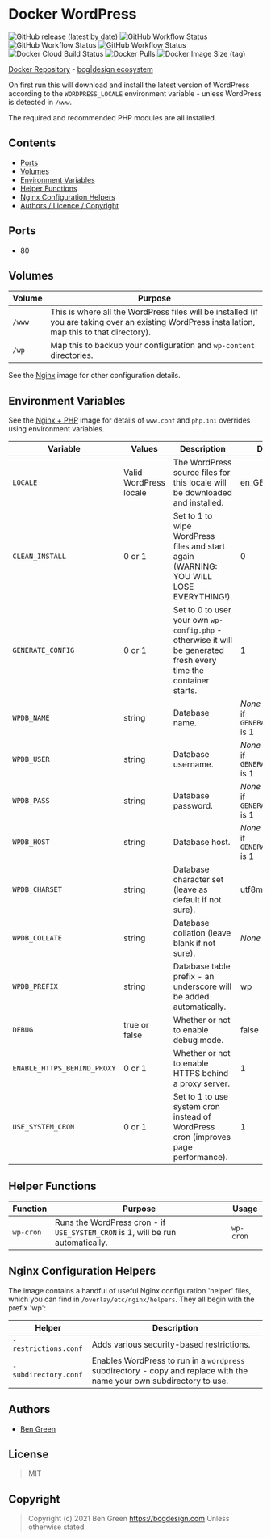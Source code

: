# Docker WordPress

![GitHub release (latest by date)](https://img.shields.io/github/v/release/bencgreen/docker-wordpress) ![GitHub Workflow Status](https://img.shields.io/github/workflow/status/bencgreen/docker-wordpress/dev-php7_3?label=github+7.3) ![GitHub Workflow Status](https://img.shields.io/github/workflow/status/bencgreen/docker-wordpress/dev-php7_4?label=github+7.4) ![GitHub Workflow Status](https://img.shields.io/github/workflow/status/bencgreen/docker-wordpress/dev-php8_0?label=github+8.0) ![Docker Cloud Build Status](https://img.shields.io/docker/cloud/build/bcgdesign/wordpress?label=docker) ![Docker Pulls](https://img.shields.io/docker/pulls/bcgdesign/wordpress?label=pulls) ![Docker Image Size (tag)](https://img.shields.io/docker/image-size/bcgdesign/wordpress/latest?label=size)

[Docker Repository](https://hub.docker.com/r/bcgdesign/wordpress) - [bcg|design ecosystem](https://github.com/bencgreen/docker)

On first run this will download and install the latest version of WordPress according to the `WORDPRESS_LOCALE` environment variable - unless WordPress is detected in `/www`.

The required and recommended PHP modules are all installed.

## Contents

* [Ports](#ports)
* [Volumes](#volumes)
* [Environment Variables](#environment-variables)
* [Helper Functions](#helper-functions)
* [Nginx Configuration Helpers](#nginx-configuration-helpers)
* [Authors / Licence / Copyright](#authors)

## Ports

* 80

## Volumes

| Volume | Purpose                                                                                                                                          |
| ------ | ------------------------------------------------------------------------------------------------------------------------------------------------ |
| `/www` | This is where all the WordPress files will be installed (if you are taking over an existing WordPress installation, map this to that directory). |
| `/wp`  | Map this to backup your configuration and `wp-content` directories.                                                                              |

See the [Nginx](https://github.com/bencgreen/docker-nginx) image for other configuration details.

## Environment Variables

See the [Nginx + PHP](https://github.com/bencgreen/docker-nginx-php) image for details of `www.conf` and `php.ini` overrides using environment variables.

| Variable                    | Values                 | Description                                                                                                       | Default                                     |
| --------------------------- | ---------------------- | ----------------------------------------------------------------------------------------------------------------- | ------------------------------------------- |
| `LOCALE`                    | Valid WordPress locale | The WordPress source files for this locale will be downloaded and installed.                                      | en_GB                                       |
| `CLEAN_INSTALL`             | 0 or 1                 | Set to 1 to wipe WordPress files and start again (WARNING: YOU WILL LOSE EVERYTHING!).                            | 0                                           |
| `GENERATE_CONFIG`           | 0 or 1                 | Set to 0 to user your own `wp-config.php` - otherwise it will be generated fresh every time the container starts. | 1                                           |
| `WPDB_NAME`                 | string                 | Database name.                                                                                                    | *None* - required if `GENERATE_CONFIG` is 1 |
| `WPDB_USER`                 | string                 | Database username.                                                                                                | *None* - required if `GENERATE_CONFIG` is 1 |
| `WPDB_PASS`                 | string                 | Database password.                                                                                                | *None* - required if `GENERATE_CONFIG` is 1 |
| `WPDB_HOST`                 | string                 | Database host.                                                                                                    | *None* - required if `GENERATE_CONFIG` is 1 |
| `WPDB_CHARSET`              | string                 | Database character set (leave as default if not sure).                                                            | utf8mb4                                     |
| `WPDB_COLLATE`              | string                 | Database collation (leave blank if not sure).                                                                     | *None*                                      |
| `WPDB_PREFIX`               | string                 | Database table prefix - an underscore will be added automatically.                                                | wp                                          |
| `DEBUG`                     | true or false          | Whether or not to enable debug mode.                                                                              | false                                       |
| `ENABLE_HTTPS_BEHIND_PROXY` | 0 or 1                 | Whether or not to enable HTTPS behind a proxy server.                                                             | 1                                        |
| `USE_SYSTEM_CRON`           | 0 or 1                 | Set to 1 to use system cron instead of WordPress cron (improves page performance).                                | 1                                           |

## Helper Functions

| Function  | Purpose                                                                         | Usage     |
| --------- | ------------------------------------------------------------------------------- | --------- |
| `wp-cron` | Runs the WordPress cron - if `USE_SYSTEM_CRON` is 1, will be run automatically. | `wp-cron` |

## Nginx Configuration Helpers

The image contains a handful of useful Nginx configuration 'helper' files, which you can find in `/overlay/etc/nginx/helpers`.  They all begin with the prefix 'wp':

| Helper               | Description                                                                                                           |
| -------------------- | --------------------------------------------------------------------------------------------------------------------- |
| `-restrictions.conf` | Adds various security-based restrictions.                                                                             |
| `-subdirectory.conf` | Enables WordPress to run in a `wordpress` subdirectory - copy and replace with the name your own subdirectory to use. |

## Authors

* [Ben Green](https://github.com/bencgreen)

## License

> MIT

## Copyright

> Copyright (c) 2021 Ben Green <https://bcgdesign.com>
> Unless otherwise stated

